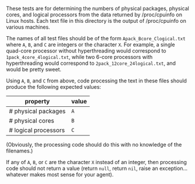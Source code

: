 These tests are for determining the numbers of physical packages, physical cores,
and logical processors from the data returned by /proc/cpuinfo on Linux hosts.
Each text file in this directory is the output of /proc/cpuinfo on various machines.

The names of all test files should be of the form `Apack_Bcore_Clogical.txt`
where `A`, `B`, and `C` are integers or the character `X`. For example,
a single quad-core processor without hyperthreading would correspond to
`1pack_4core_4logical.txt`, while two 6-core processors with hyperthreading
would correspond to `2pack_12core_24logical.txt`, and would be pretty sweet.

Using `A`, `B`, and `C` from above, code processing the text in these files
should produce the following expected values:

| property             | value   |
| -------------------- |---------|
| # physical packages  | `A`     |
| # physical cores     | `B`     |
| # logical processors | `C`     |

(Obviously, the processing code should do this with no knowledge of the filenames.)

If any of `A`, `B`, or `C` are the character `X` instead of an integer, then
processing code should not return a value (return `null`, return `nil`,
raise an exception... whatever makes most sense for your agent).
